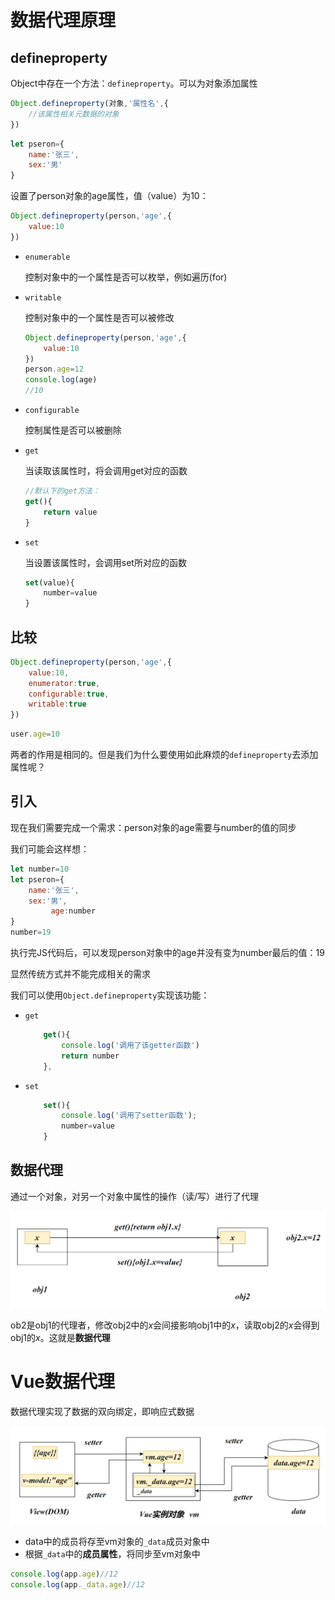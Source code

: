 # 数据代理原理

## defineproperty

Object中存在一个方法：`defineproperty`。可以为对象添加属性

```js
Object.defineproperty(对象,'属性名',{
    //该属性相关元数据的对象
})
```

```js
let pseron={
	name:'张三',
	sex:'男'
}
```

设置了person对象的age属性，值（value）为10：

```js
Object.defineproperty(person,'age',{
    value:10
})
```

- `enumerable`

  控制对象中的一个属性是否可以枚举，例如遍历(for)

- `writable`

  控制对象中的一个属性是否可以被修改

  ```js
  Object.defineproperty(person,'age',{
      value:10
  })
  person.age=12
  console.log(age)
  //10
  ```

- `configurable`

  控制属性是否可以被删除

- `get`

  当读取该属性时，将会调用get对应的函数

  ```js
  //默认下的get方法：
  get(){
      return value
  }
  ```

- `set`

  当设置该属性时，会调用set所对应的函数

  ```js
  set(value){
      number=value
  }
  ```

  



## 比较

```js
Object.defineproperty(person,'age',{
    value:10,
    enumerator:true,
    configurable:true,
    writable:true
})
```

```js
user.age=10
```

两者的作用是相同的。但是我们为什么要使用如此麻烦的`defineproperty`去添加属性呢？

## 引入

现在我们需要完成一个需求：person对象的age需要与number的值的同步

我们可能会这样想：

```js
let number=10
let pseron={
	name:'张三',
	sex:'男',
         age:number
}
number=19
```

执行完JS代码后，可以发现person对象中的age并没有变为number最后的值：19

显然传统方式并不能完成相关的需求

我们可以使用`Object.defineproperty`实现该功能：

- `get`

  ```js
      get(){
          console.log('调用了该getter函数')
          return number
      },
  ```

  

- `set`

  ```js
      set(){
          console.log('调用了setter函数');
          number=value
      }
  ```

  

## 数据代理

通过一个对象，对另一个对象中属性的操作（读/写）进行了代理

![image-20231103195305300](assets/image-20231103195305300.png)

ob2是obj1的代理者，修改obj2中的*x*会间接影响obj1中的*x*，读取obj2的*x*会得到obj1的*x*。这就是**数据代理**

# Vue数据代理

数据代理实现了数据的双向绑定，即响应式数据

![image-20231103203619830](assets/image-20231103203619830.png)

- data中的成员将存至vm对象的`_data`成员对象中
- 根据`_data`中的**成员属性**，将同步至vm对象中

```js
console.log(app.age)//12
console.log(app._data.age)//12
```

